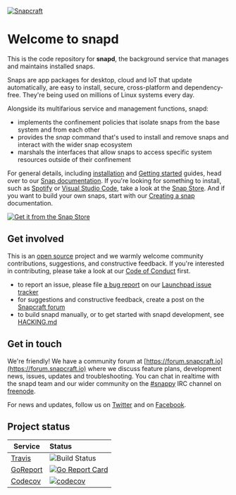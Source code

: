 [![Snapcraft](https://avatars2.githubusercontent.com/u/19532717?s=200)](https://snapcraft.io)

# Welcome to snapd

This is the code repository for **snapd**, the background service that manages
and maintains installed snaps. 

Snaps are app packages for desktop, cloud and IoT that update automatically,
are easy to install, secure, cross-platform and dependency-free. They're being
used on millions of Linux systems every day.

Alongside its multifarious service and management functions, snapd:
- implements the confinement policies that isolate snaps from the base system
  and from each other
- provides the _snap_ command that's used to install and remove snaps and
  interact with the wider snap ecosystem
- marshals the interfaces that allow snaps to access specific system resources
  outside of their confinement

For general details, including
[installation](https://snapcraft.io/docs/installing-snapd) and [Getting
started](https://snapcraft.io/docs/getting-started) guides, head over to our
[Snap documentation](https://snapcraft.io/docs). If you're looking for
something to install, such as [Spotify](https://snapcraft.io/spotify) or
[Visual Studio Code](https://snapcraft.io/code), take a look at the [Snap
Store](https://snapcraft.io/store). And if you want to build your own snaps,
start with our [Creating a snap](https://snapcraft.io/docs/creating-a-snap)
documentation.

[![Get it from the Snap Store](https://snapcraft.io/static/images/badges/en/snap-store-black.svg)](https://snapcraft.io/snapd)

## Get involved

This is an [open source](COPYING) project and we warmly welcome community
contributions, suggestions, and constructive feedback. If you're interested in
contributing, please take a look at our [Code of Conduct](CODE_OF_CONDUCT.md)
first.

- to report an issue, please file [a bug
  report](https://bugs.launchpad.net/snappy/+filebug) on our [Launchpad issue
tracker](https://bugs.launchpad.net/snappy/)
- for suggestions and constructive feedback, create a post on the [Snapcraft
  forum](https://forum.snapcraft.io/c/snapd)
- to build snapd manually, or to get started with snapd development, see
  [HACKING.md](HACKING.md)

## Get in touch

We're friendly! We have a community forum at
[https://forum.snapcraft.io](https://forum.snapcraft.io) where we discuss
feature plans, development news, issues, updates and troubleshooting. You can
chat in realtime with the snapd team and our wider community on the
[#snappy](https://webchat.freenode.net/?channels=snappy) IRC channel on
[freenode](https://freenode.net/).

For news and updates, follow us on [Twitter](https://twitter.com/snapcraftio)
and on [Facebook](https://www.facebook.com/snapcraftio).

## Project status

| Service | Status |
|-----|:---|
| [Travis](https://travis-ci.org/) |  ![Build Status][travis-image]  |
| [GoReport](https://goreportcard.com/) |  [![Go Report Card][goreportcard-image]][goreportcard-url] |
| [Codecov](https://codecov.io/) |  [![codecov][codecov-image]][codecov-url] |

[travis-image]: https://travis-ci.org/snapcore/snapd.svg?branch=master
[travis-url]: https://travis-ci.org/snapcore/snapd

[goreportcard-image]: https://goreportcard.com/badge/github.com/snapcore/snapd
[goreportcard-url]: https://goreportcard.com/report/github.com/snapcore/snapd

[coveralls-image]: https://coveralls.io/repos/snapcore/snapd/badge.svg?branch=master&service=github
[coveralls-url]: https://coveralls.io/github/snapcore/snapd?branch=master

[codecov-url]: https://codecov.io/gh/snapcore/snapd
[codecov-image]: https://codecov.io/gh/snapcore/snapd/branch/master/graph/badge.svg

